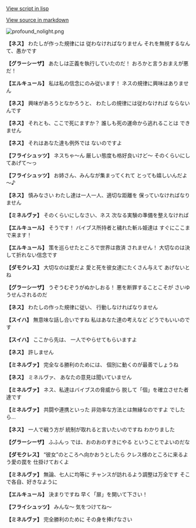 [View script in lisp](../scripts/110150240.txt)

[View source in markdown](110150240.md)

![profound_nolight.png](../images/backgrounds/profound_nolight.png)

**【ネス】**
わたしが作った規律には
従わなければなりません
それを無視するなんて、愚かです

**【グラーシーザ】**
あたしは正義を執行していたのだ！
おろかと言うおまえが悪だ！

**【エルキュール】**
私は私の信念にのみ従います！
ネスの規律に興味はありません

**【ネス】**
興味があろうとなかろうと、
わたしの規律には従わなければ
ならないんです

**【ネス】**
それとも、ここで死にますか？
誰しも死の運命から逃れることは
できません

**【ネス】**
それはあなた達も例外では
ないのですよ

**【フライシュッツ】**
ネスちゃ～ん
厳しい態度も格好良いけど～
そのくらいにしてあげて～っ

**【フライシュッツ】**
お姉さん、みんなが集まってくれて
とっても嬉しいんだよ～♪

**【ネス】**
慎みなさい
わたし達は一人一人、適切な距離を
保っていなければなりません

**【ミネルヴァ】**
そのくらいにしなさい、ネス
次なる実験の準備を整えなければ

**【エルキュール】**
そうです！
バイブス所持者と穢れた斬ル姫達は
すぐにここまで来ます！

**【エルキュール】**
策を巡らせたところで世界は救済
されません！
大切なのは決して折れない信念です

**【ダモクレス】**
大切なのは愛だよ
愛と死を彼女達にたくさん与えて
あげないとね

**【グラーシーザ】**
うぞうむぞうがぬかしおる！
悪を断罪することこそが
さいゆうせんされるのだ

**【ネス】**
わたしの作った規律に従い、
行動しなければなりません

**【スイハ】**
無意味な話し合いですね
私はあなた達の考えなど
どうでもいいのです

**【スイハ】**
ここから先は、
一人でやらせてもらいますよ

**【ネス】**
許しません

**【ミネルヴァ】**
完全なる勝利のためには、
個別に動くのが最善でしょうね

**【ネス】**
ミネルヴァ、
あなたの意見は聞いていません

**【ミネルヴァ】**
ネス、私達はバイブスの脅威から
脱して「個」を確立させた者達です

**【ミネルヴァ】**
共闘や連携といった
非効率な方法とは無縁なのですよ
でしたら…

**【ネス】**
一人で戦う方が
統制が取れると言いたいのですね
わかりました

**【グラーシーザ】**
ふふんっ
では、おのおのすきにやる
ということでよいのだな

**【ダモクレス】**
“彼女”のところへ向かおうとしたら
クレス様のところに来るよう愛の罠を
仕掛けておくよ

**【ミネルヴァ】**
無論、七人に均等に
チャンスが訪れるよう調整は万全です
そこで各自、好きなように

**【エルキュール】**
決まりですね
早く「扉」を開いて下さい！

**【フライシュッツ】**
みんな～
気をつけてね～

**【ミネルヴァ】**
完全勝利のために
その身を捧げなさい
